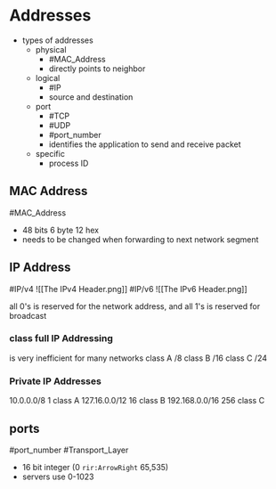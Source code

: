 # Addresses
- types of addresses
	- physical
		- #MAC_Address
		- directly points to neighbor
	- logical
		- #IP
		- source and destination
	- port
		- #TCP
		- #UDP
		- #port_number
		- identifies the application to send and receive packet
	- specific
		- process ID

## MAC Address
#MAC_Address 

- 48 bits 6 byte 12 hex
- needs to be changed when forwarding to next network segment

## IP Address
#IP/v4 
![[The IPv4 Header.png]]
#IP/v6
![[The IPv6 Header.png]]

all 0's is reserved for the network address, and all 1's is reserved for broadcast

### class full IP Addressing 
is very inefficient for many networks
class A /8
class B /16
class C /24

### Private IP Addresses
10.0.0.0/8 			  1 class A
127.16.0.0/12 		16 class B
192.168.0.0/16	  256 class C


## ports
#port_number
#Transport_Layer 
- 16 bit integer (0 `rir:ArrowRight`  65,535)
- servers use 0-1023